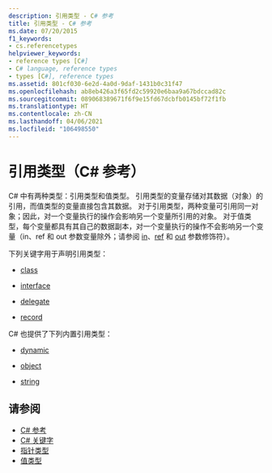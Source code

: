 ```yaml
---
description: 引用类型 - C# 参考
title: 引用类型 - C# 参考
ms.date: 07/20/2015
f1_keywords:
- cs.referencetypes
helpviewer_keywords:
- reference types [C#]
- C# language, reference types
- types [C#], reference types
ms.assetid: 801cf030-6e2d-4a0d-9daf-1431b0c31f47
ms.openlocfilehash: ab8eb426a3f65fd2c59920e6baa9a67bdccad82c
ms.sourcegitcommit: 089068389671f6f9e15fd67dcbfb0145bf72f1fb
ms.translationtype: HT
ms.contentlocale: zh-CN
ms.lasthandoff: 04/06/2021
ms.locfileid: "106498550"
---
```

# <a name="reference-types-c-reference"></a>引用类型（C# 参考）

C# 中有两种类型：引用类型和值类型。 引用类型的变量存储对其数据（对象）的引用，而值类型的变量直接包含其数据。 对于引用类型，两种变量可引用同一对象；因此，对一个变量执行的操作会影响另一个变量所引用的对象。 对于值类型，每个变量都具有其自己的数据副本，对一个变量执行的操作不会影响另一个变量（in、ref 和 out 参数变量除外；请参阅 [in](in-parameter-modifier.md)、[ref](ref.md) 和 [out](out-parameter-modifier.md) 参数修饰符）。

 下列关键字用于声明引用类型：

- [class](class.md)

- [interface](interface.md)

- [delegate](../builtin-types/reference-types.md)
- [record](../builtin-types/reference-types.md)

 C# 也提供了下列内置引用类型：

- [dynamic](../builtin-types/reference-types.md)

- [object](../builtin-types/reference-types.md)

- [string](../builtin-types/reference-types.md)

## <a name="see-also"></a>请参阅

- [C# 参考](../index.md)
- [C# 关键字](index.md)
- [指针类型](../unsafe-code.md#pointer-types)
- [值类型](../builtin-types/value-types.md)
